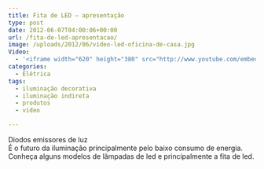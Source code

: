 ```yaml
---
title: Fita de LED – apresentação
type: post
date: 2012-06-07T04:00:06+00:00
url: /fita-de-led-apresentacao/
image: /uploads/2012/06/video-led-oficina-de-casa.jpg
Video:
  - '<iframe width="620" height="380" src="http://www.youtube.com/embed/4DwQ5lgfKIY?wmode=transparent" frameborder="0" allowfullscreen></iframe>'
categories:
  - Elétrica
tags:
  - iluminação decorativa
  - iluminação indireta
  - produtos
  - video

---
```

Diodos emissores de luz  
É o futuro da iluminação principalmente pelo baixo consumo de energia.  
Conheça alguns modelos de lâmpadas de led e principalmente a fita de led.

